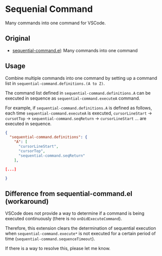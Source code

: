 # Sequenial Command

Many commands into one command for VSCode.

## Original

- [sequential-command.el](https://github.com/rubikitch/sequential-command): Many commands into one command

## Usage

Combine multiple commands into one command by setting up a command list in `sequential-command.definitions.(A to Z)`.

The command list defined in `sequential-command.definitions.A` can be executed in sequence as `sequential-command.executeA` command.

For example, if `sequential-command.definitions.A` is defined as follows, each time `sequential-command.executeA` is executed, `cursorLineStart` -> `cursotTop` -> `sequential-command.seqReturn` -> `cursorLineStart` ... are executed in sequence.

```json
{
  "sequential-command.definitions": {
    "A": [
      "cursorLineStart",
      "cursorTop",
      "sequential-command.seqReturn"
    ],

[...]

}
```

## Difference from sequential-command.el (workaround)

VSCode does not provide a way to determine if a command is being executed continuously (there is no `onDidExecuteCommand`).

Therefore, this extension clears the determination of sequential execution when `sequential-command.execute*` is not executed for a certain period of time (`sequential-command.sequenceTimeout`).

If there is a way to resolve this, please let me know.
